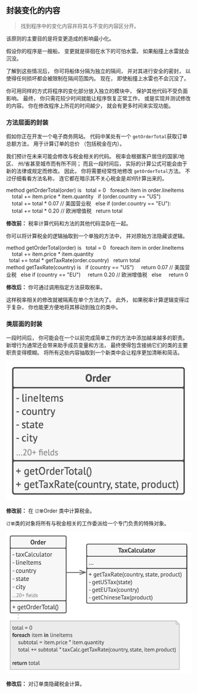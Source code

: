 ## 封装变化的内容

> 找到程序中的变化内容并将其与不变的内容区分开。

该原则的主要目的是将变更造成的影响最小化。

假设你的程序是一艘船，  变更就是徘徊在水下的可怕水雷。  如果船撞上水雷就会沉没。

了解到这些情况后，  你可将船体分隔为独立的隔间，  并对其进行安全的密封，  以使得任何损坏都会被限制在隔间范围内。  现在，  即使船撞上水雷也不会沉没了。

你可用同样的方式将程序的变化部分放入独立的模块中，  保护其他代码不受负面影响。  最终，  你只需花较少时间就能让程序恢复正常工作，  或是实现并测试修改的内容。  你在修改程序上所花的时间越少，  就会有更多时间来实现功能。

### 方法层面的封装

假如你正在开发一个电子商务网站。  代码中某处有一个  `get­Order­Total`获取订单总额方法，  用于计算订单的总价  （包括税金在内）。

我们预计在未来可能会修改与税金相关的代码。  税率会根据客户居住的国家/地区、  州/省甚至城市而有所不同；  而且一段时间后，  实际的计算公式可能会由于新的法律或规定而修改。  因此，  你将需要经常性地修改  `get­Order­Total`方法。  不过仔细看看方法名称，  连它都在暗示其不关心税金是*如何*计算出来的。

method getOrderTotal(order) is
  total = 0
  foreach item in order.lineItems
    total += item.price * item.quantity
  if (order.country == "US")
    total += total * 0.07 // 美国营业税
  else if (order.country == "EU"):
    total += total * 0.20 // 欧洲增值税
  return total

**修改前：** 税率计算代码和方法的其他代码混杂在一起。

你可以将计算税金的逻辑抽取到一个单独的方法中，  并对原始方法隐藏该逻辑。

method getOrderTotal(order) is
  total = 0
  foreach item in order.lineItems
    total += item.price * item.quantity
  total += total * getTaxRate(order.country)
  return total
method getTaxRate(country) is
  if (country == "US")
    return 0.07 // 美国营业税
  else if (country == "EU")
    return 0.20 // 欧洲增值税
  else
    return 0

**修改后：** 你可通过调用指定方法获取税率。

这样税率相关的修改就被隔离在单个方法内了。  此外，  如果税率计算逻辑变得过于复杂，  你也能更方便地将其移动到独立的类中。

### 类层面的封装

一段时间后，  你可能会在一个以前完成简单工作的方法中添加越来越多的职责。  新增行为通常还会带来助手成员变量和方法，  最终使得包含接纳它们的类的主要职责变得模糊。  将所有这些内容抽取到一个新类中会让程序更加清晰和简洁。

![](img/encapsulate-what-varies-before-en.png)

**修改前：** 在  `订单`Order 类中计算税金。

`订单`类的对象将所有与税金相关的工作委派给一个专门负责的特殊对象。

![](img/encapsulate-what-varies-after-en.png)

**修改后：** 对订单类隐藏税金计算。